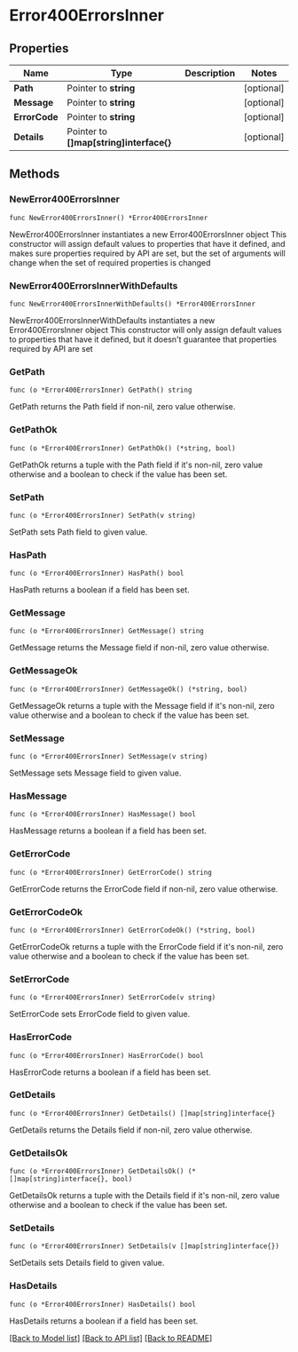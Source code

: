 # Error400ErrorsInner

## Properties

Name | Type | Description | Notes
------------ | ------------- | ------------- | -------------
**Path** | Pointer to **string** |  | [optional]
**Message** | Pointer to **string** |  | [optional]
**ErrorCode** | Pointer to **string** |  | [optional]
**Details** | Pointer to **[]map[string]interface{}** |  | [optional]

## Methods

### NewError400ErrorsInner

`func NewError400ErrorsInner() *Error400ErrorsInner`

NewError400ErrorsInner instantiates a new Error400ErrorsInner object
This constructor will assign default values to properties that have it defined,
and makes sure properties required by API are set, but the set of arguments
will change when the set of required properties is changed

### NewError400ErrorsInnerWithDefaults

`func NewError400ErrorsInnerWithDefaults() *Error400ErrorsInner`

NewError400ErrorsInnerWithDefaults instantiates a new Error400ErrorsInner object
This constructor will only assign default values to properties that have it defined,
but it doesn't guarantee that properties required by API are set

### GetPath

`func (o *Error400ErrorsInner) GetPath() string`

GetPath returns the Path field if non-nil, zero value otherwise.

### GetPathOk

`func (o *Error400ErrorsInner) GetPathOk() (*string, bool)`

GetPathOk returns a tuple with the Path field if it's non-nil, zero value otherwise
and a boolean to check if the value has been set.

### SetPath

`func (o *Error400ErrorsInner) SetPath(v string)`

SetPath sets Path field to given value.

### HasPath

`func (o *Error400ErrorsInner) HasPath() bool`

HasPath returns a boolean if a field has been set.

### GetMessage

`func (o *Error400ErrorsInner) GetMessage() string`

GetMessage returns the Message field if non-nil, zero value otherwise.

### GetMessageOk

`func (o *Error400ErrorsInner) GetMessageOk() (*string, bool)`

GetMessageOk returns a tuple with the Message field if it's non-nil, zero value otherwise
and a boolean to check if the value has been set.

### SetMessage

`func (o *Error400ErrorsInner) SetMessage(v string)`

SetMessage sets Message field to given value.

### HasMessage

`func (o *Error400ErrorsInner) HasMessage() bool`

HasMessage returns a boolean if a field has been set.

### GetErrorCode

`func (o *Error400ErrorsInner) GetErrorCode() string`

GetErrorCode returns the ErrorCode field if non-nil, zero value otherwise.

### GetErrorCodeOk

`func (o *Error400ErrorsInner) GetErrorCodeOk() (*string, bool)`

GetErrorCodeOk returns a tuple with the ErrorCode field if it's non-nil, zero value otherwise
and a boolean to check if the value has been set.

### SetErrorCode

`func (o *Error400ErrorsInner) SetErrorCode(v string)`

SetErrorCode sets ErrorCode field to given value.

### HasErrorCode

`func (o *Error400ErrorsInner) HasErrorCode() bool`

HasErrorCode returns a boolean if a field has been set.

### GetDetails

`func (o *Error400ErrorsInner) GetDetails() []map[string]interface{}`

GetDetails returns the Details field if non-nil, zero value otherwise.

### GetDetailsOk

`func (o *Error400ErrorsInner) GetDetailsOk() (*[]map[string]interface{}, bool)`

GetDetailsOk returns a tuple with the Details field if it's non-nil, zero value otherwise
and a boolean to check if the value has been set.

### SetDetails

`func (o *Error400ErrorsInner) SetDetails(v []map[string]interface{})`

SetDetails sets Details field to given value.

### HasDetails

`func (o *Error400ErrorsInner) HasDetails() bool`

HasDetails returns a boolean if a field has been set.


[[Back to Model list]](../README.md#documentation-for-models) [[Back to API list]](../README.md#documentation-for-api-endpoints) [[Back to README]](../README.md)


